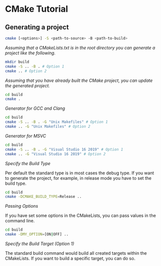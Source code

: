 # CMake Tutorial

## Generating a project

```bash
cmake [<options>] -S <path-to-source> -B <path-to-build>
```

_Assuming that a CMakeLists.txt is in the root directory you can generate a project like the following._

```bash
mkdir build
cmake -S .. -B . # Option 1
cmake .. # Option 2
```

_Assuming that you have already built the CMake project, you can update the generated project._

```bash
cd build
cmake .
```

_Generator for GCC and Clang_

```bash
cd build
cmake -S .. -B . -G "Unix Makefiles" # Option 1
cmake .. -G "Unix Makefiles" # Option 2
```

_Generator for MSVC_

```bash
cd build
cmake -S .. -B . -G "Visual Studio 16 2019" # Option 1
cmake .. -G "Visual Studio 16 2019" # Option 2
```

_Specify the Build Type_

Per default the standard type is in most cases the debug type. If you want to generate the project, for example, in release mode you have to set the build type.
```bash
cd build 
cmake -DCMAKE_BUILD_TYPE=Release ..
```

_Passing Options_

If you have set some options in the CMakeLists, you can pass values in the command line.

```bash
cd build
cmake -DMY_OPTION=[ON|OFF] ..
```

_Specify the Build Target (Option 1)_

The standard build command would build all created targets within the CMakeLists. If you want to build a specific target, you can do so.



